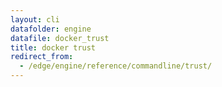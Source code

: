 ```yaml
---
layout: cli
datafolder: engine
datafile: docker_trust
title: docker trust
redirect_from:
  - /edge/engine/reference/commandline/trust/
---
```

